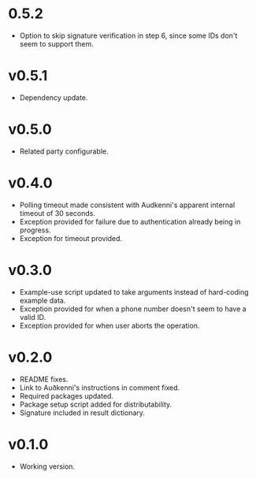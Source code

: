 # 0.5.2

- Option to skip signature verification in step 6, since some IDs don't seem to support them.

# v0.5.1

- Dependency update.

# v0.5.0

- Related party configurable.

# v0.4.0

- Polling timeout made consistent with Audkenni's apparent internal timeout of 30 seconds.
- Exception provided for failure due to authentication already being in progress.
- Exception for timeout provided.

# v0.3.0

- Example-use script updated to take arguments instead of hard-coding example data.
- Exception provided for when a phone number doesn't seem to have a valid ID.
- Exception provided for when user aborts the operation.

# v0.2.0

- README fixes.
- Link to Auðkenni's instructions in comment fixed.
- Required packages updated.
- Package setup script added for distributability.
- Signature included in result dictionary.

# v0.1.0

- Working version.
